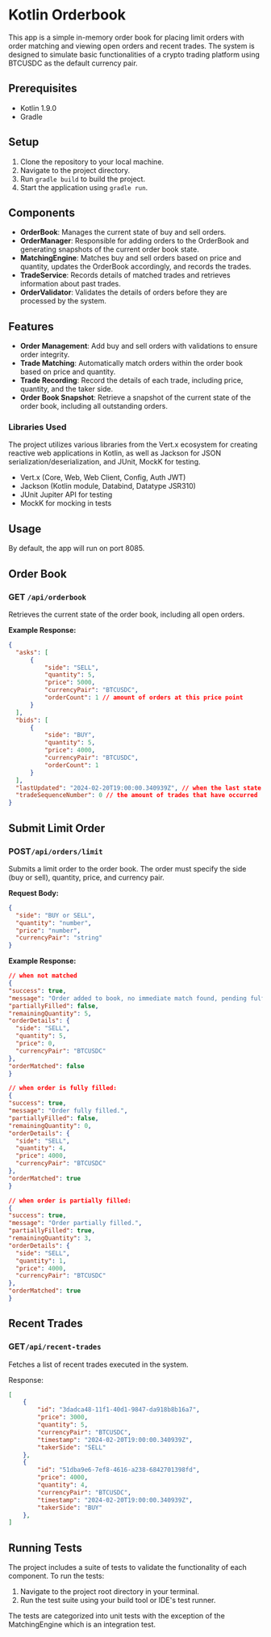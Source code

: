 # Kotlin Orderbook

This app is a simple in-memory order book for placing limit orders with order matching and viewing open orders and recent trades.
The system is designed to simulate basic functionalities of a crypto trading platform using BTCUSDC as the default currency pair.

## Prerequisites
- Kotlin 1.9.0
- Gradle

## Setup
1. Clone the repository to your local machine.
2. Navigate to the project directory.
3. Run `gradle build` to build the project.
4. Start the application using `gradle run`.


## Components

- **OrderBook**: Manages the current state of buy and sell orders.
- **OrderManager**: Responsible for adding orders to the OrderBook and generating snapshots of the current order book state.
- **MatchingEngine**: Matches buy and sell orders based on price and quantity, updates the OrderBook accordingly, and records the trades.
- **TradeService**: Records details of matched trades and retrieves information about past trades.
- **OrderValidator**: Validates the details of orders before they are processed by the system.

## Features

- **Order Management**: Add buy and sell orders with validations to ensure order integrity.
- **Trade Matching**: Automatically match orders within the order book based on price and quantity.
- **Trade Recording**: Record the details of each trade, including price, quantity, and the taker side.
- **Order Book Snapshot**: Retrieve a snapshot of the current state of the order book, including all outstanding orders.

### Libraries Used
The project utilizes various libraries from the Vert.x ecosystem for creating reactive web applications in Kotlin, as well as Jackson for JSON serialization/deserialization, and JUnit, MockK for testing.

- Vert.x (Core, Web, Web Client, Config, Auth JWT)
- Jackson (Kotlin module, Databind, Datatype JSR310)
- JUnit Jupiter API for testing
- MockK for mocking in tests

## Usage
By default, the app will run on port 8085.


## Order Book
### **GET `/api/orderbook`**

  Retrieves the current state of the order book, including all open orders.

  **Example Response:**
  ```json
  {
    "asks": [
        {
            "side": "SELL",
            "quantity": 5,
            "price": 5000,
            "currencyPair": "BTCUSDC",
            "orderCount": 1 // amount of orders at this price point
        }
    ],
    "bids": [
        {
            "side": "BUY",
            "quantity": 5,
            "price": 4000,
            "currencyPair": "BTCUSDC",
            "orderCount": 1 
        }
    ],
    "lastUpdated": "2024-02-20T19:00:00.340939Z", // when the last state update occurred
    "tradeSequenceNumber": 0 // the amount of trades that have occurred
  }
```

## Submit Limit Order
### **POST`/api/orders/limit`**

Submits a limit order to the order book. The order must specify the side (buy or sell), quantity, price, and currency pair.

**Request Body:**
```json
{
  "side": "BUY or SELL",
  "quantity": "number",
  "price": "number",
  "currencyPair": "string"
}
```
**Example Response:**
  ```json
// when not matched
  {
  "success": true,
  "message": "Order added to book, no immediate match found, pending fulfillment.",
  "partiallyFilled": false,
  "remainingQuantity": 5,
  "orderDetails": {
    "side": "SELL",
    "quantity": 5,
    "price": 0,
    "currencyPair": "BTCUSDC"
  },
  "orderMatched": false
}

// when order is fully filled:
{
  "success": true,
  "message": "Order fully filled.",
  "partiallyFilled": false,
  "remainingQuantity": 0,
  "orderDetails": {
    "side": "SELL",
    "quantity": 4,
    "price": 4000,
    "currencyPair": "BTCUSDC"
  },
  "orderMatched": true
}

// when order is partially filled:
{
  "success": true,
  "message": "Order partially filled.",
  "partiallyFilled": true,
  "remainingQuantity": 3,
  "orderDetails": {
    "side": "SELL",
    "quantity": 1,
    "price": 4000,
    "currencyPair": "BTCUSDC"
  },
  "orderMatched": true
}
```

## Recent Trades
### **GET`/api/recent-trades`**

Fetches a list of recent trades executed in the system.

Response:

```json
[
    {
        "id": "3dadca48-11f1-40d1-9847-da918b8b16a7",
        "price": 3000,
        "quantity": 5,
        "currencyPair": "BTCUSDC",
        "timestamp": "2024-02-20T19:00:00.340939Z",
        "takerSide": "SELL"
    },
    {
        "id": "51dba9e6-7ef8-4616-a238-6842701398fd",
        "price": 4000,
        "quantity": 4,
        "currencyPair": "BTCUSDC",
        "timestamp": "2024-02-20T19:00:00.340939Z",
        "takerSide": "BUY"
    },
]
```



## Running Tests

The project includes a suite of tests to validate the functionality of each component. To run the tests:

1. Navigate to the project root directory in your terminal.
2. Run the test suite using your build tool or IDE's test runner.

The tests are categorized into unit tests with the exception of the MatchingEngine which is an integration test.
